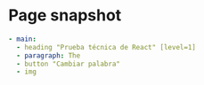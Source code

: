 # Page snapshot

```yaml
- main:
  - heading "Prueba técnica de React" [level=1]
  - paragraph: The
  - button "Cambiar palabra"
  - img
```